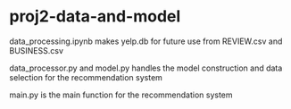 # proj2-data-and-model
data_processing.ipynb makes yelp.db for future use from REVIEW.csv and BUSINESS.csv


data_processor.py and model.py handles the model construction and data selection for the recommendation system 



main.py is the main function for the recommendation system 
